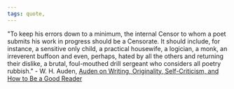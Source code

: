 ```yaml
---
tags: quote, 
---
```


"To keep his errors down to a minimum, the internal Censor to whom a poet submits his work in progress should be a Censorate. It should include, for instance, a sensitive only child, a practical housewife, a logician, a monk, an irreverent buffoon and even, perhaps, hated by all the others and returning their dislike, a brutal, foul-mouthed drill sergeant who considers all poetry rubbish." - W. H. Auden, [Auden on Writing, Originality, Self-Criticism, and How to Be a Good Reader](https://www.themarginalian.org/2016/08/10/auden-dyers-hand-reading-writing/?utm_source=pocket_mylist)
